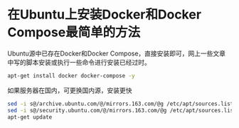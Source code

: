 # 在Ubuntu上安装Docker和Docker Compose最简单的方法

Ubuntu源中已存在Docker和Docker Compose，直接安装即可，网上一些文章中写的脚本安装或执行一些命令进行安装已经过时。

```bash
apt-get install docker docker-compose -y
```

如果服务器在国内，可更换国内源，安装更快

```bash
sed -i s@/archive.ubuntu.com/@/mirrors.163.com/@g /etc/apt/sources.list
sed -i s@/security.ubuntu.com/@/mirrors.163.com/@g /etc/apt/sources.list
apt-get update
```

